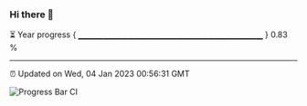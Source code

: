 ### Hi there 👋

⏳ Year progress { ▁▁▁▁▁▁▁▁▁▁▁▁▁▁▁▁▁▁▁▁▁▁▁▁▁▁▁▁▁▁ } 0.83 %

---

⏰ Updated on Wed, 04 Jan 2023 00:56:31 GMT

![Progress Bar CI](https://github.com/liununu/liununu/workflows/Progress%20Bar%20CI/badge.svg)
